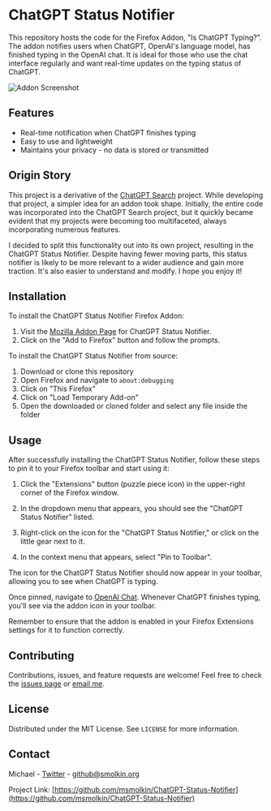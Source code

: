 # ChatGPT Status Notifier

This repository hosts the code for the Firefox Addon, "Is ChatGPT Typing?". The addon notifies users when ChatGPT, OpenAI's language model, has finished typing in the OpenAI chat. It is ideal for those who use the chat interface regularly and want real-time updates on the typing status of ChatGPT.

![Addon Screenshot](images/screenshot.png)

## Features

- Real-time notification when ChatGPT finishes typing
- Easy to use and lightweight
- Maintains your privacy - no data is stored or transmitted

## Origin Story

This project is a derivative of the [ChatGPT Search](https://github.com/msmolkin/ChatGPT-Search) project. While developing that project, a simpler idea for an addon took shape. Initially, the entire code was incorporated into the ChatGPT Search project, but it quickly became evident that my projects were becoming too multifaceted, always incorporating numerous features.

I decided to split this functionality out into its own project, resulting in the ChatGPT Status Notifier. Despite having fewer moving parts, this status notifier is likely to be more relevant to a wider audience and gain more traction. It's also easier to understand and modify. I hope you enjoy it!

## Installation

To install the ChatGPT Status Notifier Firefox Addon:

1. Visit the [Mozilla Addon Page](https://addons.mozilla.org/en-US/firefox/addon/chatgpt-status-notifier/) for ChatGPT Status Notifier.
2. Click on the "Add to Firefox" button and follow the prompts.

To install the ChatGPT Status Notifier from source:

1. Download or clone this repository
2. Open Firefox and navigate to `about:debugging`
3. Click on "This Firefox"
4. Click on "Load Temporary Add-on"
5. Open the downloaded or cloned folder and select any file inside the folder

## Usage

After successfully installing the ChatGPT Status Notifier, follow these steps to pin it to your Firefox toolbar and start using it:

1. Click the "Extensions" button (puzzle piece icon) in the upper-right corner of the Firefox window.

2. In the dropdown menu that appears, you should see the "ChatGPT Status Notifier" listed.

3. Right-click on the icon for the "ChatGPT Status Notifier," or click on the little gear next to it.

4. In the context menu that appears, select "Pin to Toolbar".

The icon for the ChatGPT Status Notifier should now appear in your toolbar, allowing you to see when ChatGPT is typing.

Once pinned, navigate to [OpenAI Chat](https://chat.openai.com/). Whenever ChatGPT finishes typing, you'll see via the addon icon in your toolbar.

Remember to ensure that the addon is enabled in your Firefox Extensions settings for it to function correctly.

## Contributing

Contributions, issues, and feature requests are welcome! Feel free to check the [issues page](https://github.com/msmolkin/ChatGPT-Status-Notifier/issues) or [email me](mailto:github@smolkin.org).

## License

Distributed under the MIT License. See `LICENSE` for more information.

## Contact

Michael - [Twitter](https://twitter.com/MichaelSmolkin) - github@smolkin.org

Project Link: [https://github.com/msmolkin/ChatGPT-Status-Notifier](https://github.com/msmolkin/ChatGPT-Status-Notifier)